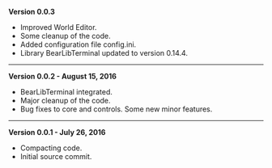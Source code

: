 

   **Version 0.0.3**

 - Improved World Editor.
 - Some cleanup of the code.
 - Added configuration file config.ini.
 - Library BearLibTerminal updated to version 0.14.4.
 
---


   **Version 0.0.2 - August 15, 2016**

 - BearLibTerminal integrated.
 - Major cleanup of the code.
 - Bug fixes to core and controls. Some new minor features.

---


   **Version 0.0.1 - July 26, 2016**

 - Compacting code.
 - Initial source commit.



